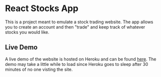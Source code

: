 # React Stocks App

This is a project meant to emulate a stock trading website. The app allows you to create an account and then "trade" and keep track of whatever stocks you would like.

## Live Demo

A live demo of the website is hosted on Heroku and can be found [here](http://stocks.thetriolos.com). The demo may take a little while to load since Heroku goes to sleep after 30 minutes of no one visting the site.
